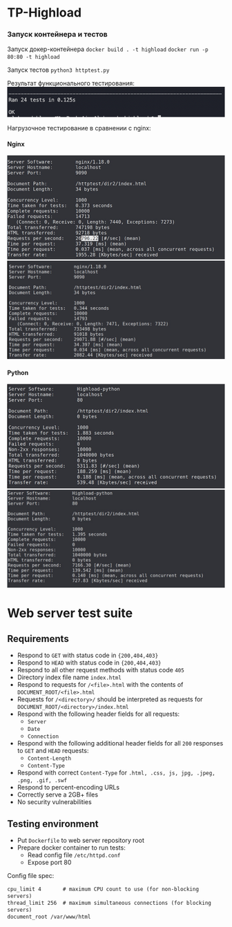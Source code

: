 # TP-Highload

### Запуск контейнера и тестов ###
Запуск докер-контейнера
`docker build . -t highload`
`docker run -p 80:80 -t highload`

Запуск тестов
`python3 httptest.py`

Результат функционального тестирования:
![func](./img/testsuccess.png)

Нагрузочное тестирование в сравнении с nginx:

#### Nginx
![nginx1](./img/nginx1.png)
![nginx2](./img/nginx2.png)

#### Python
![python1](./img/python1.png)
![python2](./img/python2.png)

Web server test suite
=====================

## Requirements ##

* Respond to `GET` with status code in `{200,404,403}`
* Respond to `HEAD` with status code in `{200,404,403}`
* Respond to all other request methods with status code `405`
* Directory index file name `index.html`
* Respond to requests for `/<file>.html` with the contents of `DOCUMENT_ROOT/<file>.html`
* Requests for `/<directory>/` should be interpreted as requests for `DOCUMENT_ROOT/<directory>/index.html`
* Respond with the following header fields for all requests:
  * `Server`
  * `Date`
  * `Connection`
* Respond with the following additional header fields for all `200` responses to `GET` and `HEAD` requests:
  * `Content-Length`
  * `Content-Type`
* Respond with correct `Content-Type` for `.html, .css, js, jpg, .jpeg, .png, .gif, .swf`
* Respond to percent-encoding URLs
* Correctly serve a 2GB+ files
* No security vulnerabilities

## Testing environment ##

* Put `Dockerfile` to web server repository root
* Prepare docker container to run tests:
  * Read config file `/etc/httpd.conf`
  * Expose port 80

Config file spec:
```
cpu_limit 4       # maximum CPU count to use (for non-blocking servers)
thread_limit 256  # maximum simultaneous connections (for blocking servers)
document_root /var/www/html
```